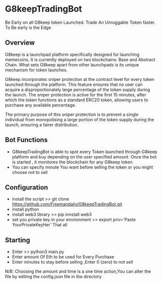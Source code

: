 # G8keepTradingBot
Be Early on all G8keep token Launched. Trade An Unruggable Token  faster. To Be early is the Edge

## Overview
G8keep is a launchpad platform specifically designed for launching memecoins. It is currently deployed on two blockchains: Base and Abstract Chain. What sets G8keep apart from other launchpads is its unique mechanism for token launches.  

G8keep incorporates sniper protection at the contract level for every token launched through the platform. This feature ensures that no user can acquire a disproportionately large percentage of the token supply during the launch. The sniper protection is active for the first 15 minutes, after which the token functions as a standard ERC20 token, allowing users to purchase any available percentage.  

The primary purpose of this sniper protection is to prevent a single individual from monopolising a large portion of the token supply during the launch, ensuring a fairer distribution.

## Bot Functions
- G8keepTradingBot is able to spot every Token launched through G8keep platform and buy depending on the user specified amount. Once the bot is started , it monitores the blockchain for any G8keep token.
- You can specify  minute You want before selling the token or you might choose not to sell


## Configuration
- install the script >> git clone https://github.com/Freemandaily/G8keepTradingBot.git
- install python
- install web3 library >> pip innstall web3
- set you private key in your environment >> export priv='Paste YourPrivateKeyHer'
  That all
  
## Starting
- Enter >> python3 main.py
- Enter amount Of Eth to be used for Every Purchase
- Enter minutes to stay before selling ,Enter 0 (zero) to not sell

N/B: Choosing the amount and time is a one time action,You can  alter the file by editing the config.json file in the directory






